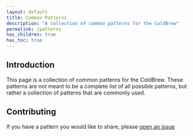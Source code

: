 ```yaml
---
layout: default
title: Common Patterns
description: "A collection of common patterns for the ColdBrew"
permalink: /patterns
has_children: true
has_toc: true
---
```

## Introduction

This page is a collection of common patterns for the ColdBrew. These patterns are not meant to be a complete list of all possible patterns, but rather a collection of patterns that are commonly used.

## Contributing

If you have a pattern you would like to share, please [open an issue](https://github.com/go-coldbrew/docs.coldbrew.cloud/issues)

